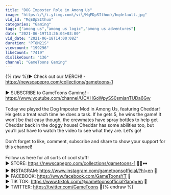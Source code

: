 ```yaml
---
title: "DOG Imposter Role in Among Us"
image: "https:\/\/i.ytimg.com\/vi\/MqEDpSIthuo\/hqdefault.jpg"
vid_id: "MqEDpSIthuo"
categories: "Gaming"
tags: ["among us","among us logic","among us adventures"]
date: "2021-06-19T13:26:04+03:00"
vid_date: "2021-06-18T14:00:08Z"
duration: "PT8M21S"
viewcount: "199296"
likeCount: "7419"
dislikeCount: "136"
channel: "GameToons Gaming"
---
```

{% raw %}► Check out our MERCH! -<br /><a rel="nofollow" target="blank" href="https://newscapepro.com/collections/gametoons-1">https://newscapepro.com/collections/gametoons-1</a><br /><br />► SUBSCRIBE to GameToons Gaming! -<br /><a rel="nofollow" target="blank" href="https://www.youtube.com/channel/UCXHGoWpySS0smjanTUDa6Gw">https://www.youtube.com/channel/UCXHGoWpySS0smjanTUDa6Gw</a><br /><br />Today we played the Dog Imposter Mod in Among Us, featuring Cheddar! He gets a treat each time he does a task. If he gets 5, he wins the game! It won't be that easy though, the crewmates have spray bottles to help get Cheddar back in the doggy house! Cheddar has some abilities too, but you’ll just have to watch the video to see what they are. Let’s go!<br /><br />Don't forget to like, comment, subscribe and share to show your support for this channel!<br /><br />Follow us here for all sorts of cool stuff!<br />► STORE: <a rel="nofollow" target="blank" href="https://newscapepro.com/collections/gametoons-1">https://newscapepro.com/collections/gametoons-1</a>  👕👚🕶<br />► INSTAGRAM: <a rel="nofollow" target="blank" href="https://www.instagram.com/gametoonsofficial/?hl=en">https://www.instagram.com/gametoonsofficial/?hl=en</a> 📸<br />► FACEBOOK: <a rel="nofollow" target="blank" href="https://www.facebook.com/GameToonsYT">https://www.facebook.com/GameToonsYT</a> 📘<br />► TIK TOK: <a rel="nofollow" target="blank" href="https://www.tiktok.com/@gametoonsofficial?lang=en">https://www.tiktok.com/@gametoonsofficial?lang=en</a> 🎵<br />► TWITTER: <a rel="nofollow" target="blank" href="https://twitter.com/GameToons">https://twitter.com/GameToons</a> 🐤{% endraw %}
